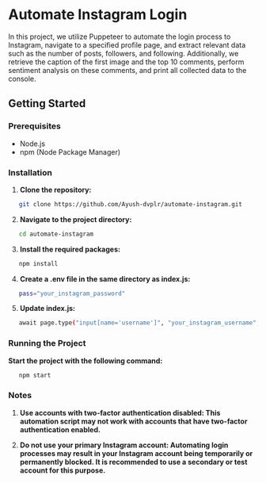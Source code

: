 # Automate Instagram Login

In this project, we utilize Puppeteer to automate the login process to Instagram, navigate to a specified profile page, and extract relevant data such as the number of posts, followers, and following. Additionally, we retrieve the caption of the first image and the top 10 comments, perform sentiment analysis on these comments, and print all collected data to the console.

## Getting Started

### Prerequisites

- Node.js
- npm (Node Package Manager)

### Installation

1. **Clone the repository:**

```bash
   git clone https://github.com/Ayush-dvplr/automate-instagram.git
```

2. **Navigate to the project directory:**

```bash
   cd automate-instagram

```

3. **Install the required packages:**

```bash
   npm install
```

4. **Create a .env file in the same directory as index.js:**

```bash
   pass="your_instagram_password"
```

5. **Update index.js:**

```bash
   await page.type("input[name='username']", "your_instagram_username", { delay: 100 });
```

### Running the Project

**Start the project with the following command:**

```bash
   npm start
```

### Notes

1. **Use accounts with two-factor authentication disabled: This automation script may not work with accounts that have two-factor authentication enabled.**

2. **Do not use your primary Instagram account: Automating login processes may result in your Instagram account being temporarily or permanently blocked. It is recommended to use a secondary or test account for this purpose.**
